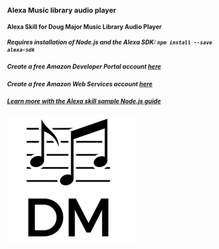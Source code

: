 ### Alexa Music library audio player
#### Alexa Skill for Doug Major Music Library Audio Player
##### Requires installation of Node.js and the Alexa SDK: `npm install --save alexa-sdk`
##### Create a free Amazon Developer Portal account [here](https://developer.amazon.com/)
##### Create a free Amazon Web Services account [here](https://aws.amazon.com/)
##### [Learn more with the Alexa skill sample Node.js guide](https://github.com/alexa/skill-sample-nodejs-fact/blob/master/step-by-step/1-voice-user-interface.md "Alexa skill sample Node.js guide")
![alt text](https://github.com/demajor/alexa-music-library-audio-player/blob/master/img/DM-logo-black_300.png)